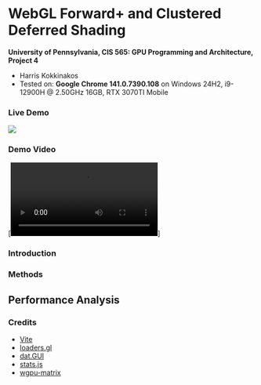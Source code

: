 WebGL Forward+ and Clustered Deferred Shading
======================

**University of Pennsylvania, CIS 565: GPU Programming and Architecture, Project 4**

* Harris Kokkinakos
* Tested on: **Google Chrome 141.0.7390.108** on
  Windows 24H2, i9-12900H @ 2.50GHz 16GB, RTX 3070TI Mobile

### Live Demo

[![](img/thumb.png)](http://TODO.github.io/Project4-WebGPU-Forward-Plus-and-Clustered-Deferred)

### Demo Video

[![](img/cluster_deferred.mp4)]

### Introduction

### Methods

## Performance Analysis

### Credits

- [Vite](https://vitejs.dev/)
- [loaders.gl](https://loaders.gl/)
- [dat.GUI](https://github.com/dataarts/dat.gui)
- [stats.js](https://github.com/mrdoob/stats.js)
- [wgpu-matrix](https://github.com/greggman/wgpu-matrix)
